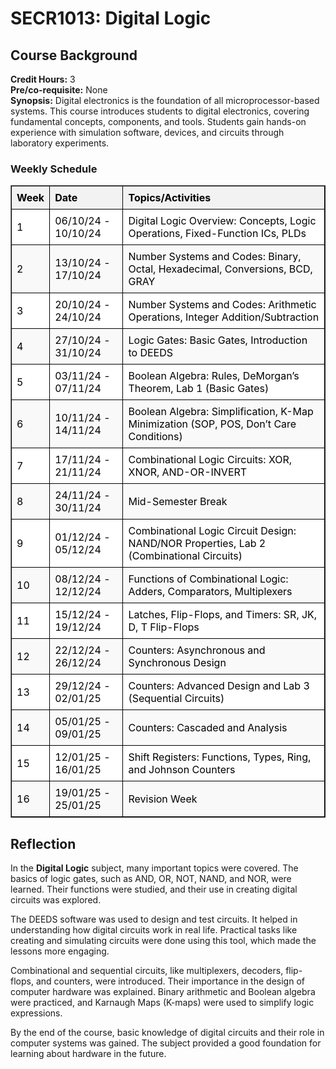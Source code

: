 <!DOCTYPE html>
<html lang="en">
<head>
    <meta charset="UTF-8">
    <meta name="viewport" content="width=device-width, initial-scale=1.0">
</head>
<body>
    <h1>SECR1013: Digital Logic</h1>
    <h2>Course Background</h2>
    <p>
        <strong>Credit Hours:</strong> 3<br>
        <strong>Pre/co-requisite:</strong> None<br>
        <strong>Synopsis:</strong>
        Digital electronics is the foundation of all microprocessor-based systems. This course introduces students to digital electronics, covering fundamental concepts, components, and tools. Students gain hands-on experience with simulation software, devices, and circuits through laboratory experiments.
    </p>
    <h3>Weekly Schedule</h3>
    <table border="1" style="border-collapse: collapse; width: 100%; text-align: left;">
        <thead>
            <tr style="background-color: #f2f2f2; color: black;">
                <th style="border: 1px solid black; padding: 8px;">Week</th>
                <th style="border: 1px solid black; padding: 8px;">Date</th>
                <th style="border: 1px solid black; padding: 8px;">Topics/Activities</th>
            </tr>
        </thead>
        <tbody>
            <tr style="background-color: white; color: black;">
                <td style="border: 1px solid black; padding: 8px;">1</td>
                <td style="border: 1px solid black; padding: 8px;">06/10/24 - 10/10/24</td>
                <td style="border: 1px solid black; padding: 8px;">Digital Logic Overview: Concepts, Logic Operations, Fixed-Function ICs, PLDs</td>
            </tr>
            <tr style="background-color: #f9f9f9; color: black;">
                <td style="border: 1px solid black; padding: 8px;">2</td>
                <td style="border: 1px solid black; padding: 8px;">13/10/24 - 17/10/24</td>
                <td style="border: 1px solid black; padding: 8px;">Number Systems and Codes: Binary, Octal, Hexadecimal, Conversions, BCD, GRAY</td>
            </tr>
            <tr style="background-color: white; color: black;">
                <td style="border: 1px solid black; padding: 8px;">3</td>
                <td style="border: 1px solid black; padding: 8px;">20/10/24 - 24/10/24</td>
                <td style="border: 1px solid black; padding: 8px;">Number Systems and Codes: Arithmetic Operations, Integer Addition/Subtraction</td>
            </tr>
            <tr style="background-color: #f9f9f9; color: black;">
                <td style="border: 1px solid black; padding: 8px;">4</td>
                <td style="border: 1px solid black; padding: 8px;">27/10/24 - 31/10/24</td>
                <td style="border: 1px solid black; padding: 8px;">Logic Gates: Basic Gates, Introduction to DEEDS</td>
            </tr>
            <tr style="background-color: white; color: black;">
                <td style="border: 1px solid black; padding: 8px;">5</td>
                <td style="border: 1px solid black; padding: 8px;">03/11/24 - 07/11/24</td>
                <td style="border: 1px solid black; padding: 8px;">Boolean Algebra: Rules, DeMorgan’s Theorem, Lab 1 (Basic Gates)</td>
            </tr>
            <tr style="background-color: #f9f9f9; color: black;">
                <td style="border: 1px solid black; padding: 8px;">6</td>
                <td style="border: 1px solid black; padding: 8px;">10/11/24 - 14/11/24</td>
                <td style="border: 1px solid black; padding: 8px;">Boolean Algebra: Simplification, K-Map Minimization (SOP, POS, Don’t Care Conditions)</td>
            </tr>
            <tr style="background-color: white; color: black;">
                <td style="border: 1px solid black; padding: 8px;">7</td>
                <td style="border: 1px solid black; padding: 8px;">17/11/24 - 21/11/24</td>
                <td style="border: 1px solid black; padding: 8px;">Combinational Logic Circuits: XOR, XNOR, AND-OR-INVERT</td>
            </tr>
            <tr style="background-color: #f9f9f9; color: black;">
                <td style="border: 1px solid black; padding: 8px;">8</td>
                <td style="border: 1px solid black; padding: 8px;">24/11/24 - 30/11/24</td>
                <td style="border: 1px solid black; padding: 8px;">Mid-Semester Break</td>
            </tr>
            <tr style="background-color: white; color: black;">
                <td style="border: 1px solid black; padding: 8px;">9</td>
                <td style="border: 1px solid black; padding: 8px;">01/12/24 - 05/12/24</td>
                <td style="border: 1px solid black; padding: 8px;">Combinational Logic Circuit Design: NAND/NOR Properties, Lab 2 (Combinational Circuits)</td>
            </tr>
            <tr style="background-color: #f9f9f9; color: black;">
                <td style="border: 1px solid black; padding: 8px;">10</td>
                <td style="border: 1px solid black; padding: 8px;">08/12/24 - 12/12/24</td>
                <td style="border: 1px solid black; padding: 8px;">Functions of Combinational Logic: Adders, Comparators, Multiplexers</td>
            </tr>
            <tr style="background-color: white; color: black;">
                <td style="border: 1px solid black; padding: 8px;">11</td>
                <td style="border: 1px solid black; padding: 8px;">15/12/24 - 19/12/24</td>
                <td style="border: 1px solid black; padding: 8px;">Latches, Flip-Flops, and Timers: SR, JK, D, T Flip-Flops</td>
            </tr>
            <tr style="background-color: #f9f9f9; color: black;">
                <td style="border: 1px solid black; padding: 8px;">12</td>
                <td style="border: 1px solid black; padding: 8px;">22/12/24 - 26/12/24</td>
                <td style="border: 1px solid black; padding: 8px;">Counters: Asynchronous and Synchronous Design</td>
            </tr>
            <tr style="background-color: white; color: black;">
                <td style="border: 1px solid black; padding: 8px;">13</td>
                <td style="border: 1px solid black; padding: 8px;">29/12/24 - 02/01/25</td>
                <td style="border: 1px solid black; padding: 8px;">Counters: Advanced Design and Lab 3 (Sequential Circuits)</td>
            </tr>
            <tr style="background-color: #f9f9f9; color: black;">
                <td style="border: 1px solid black; padding: 8px;">14</td>
                <td style="border: 1px solid black; padding: 8px;">05/01/25 - 09/01/25</td>
                <td style="border: 1px solid black; padding: 8px;">Counters: Cascaded and Analysis</td>
            </tr>
            <tr style="background-color: white; color: black;">
                <td style="border: 1px solid black; padding: 8px;">15</td>
                <td style="border: 1px solid black; padding: 8px;">12/01/25 - 16/01/25</td>
                <td style="border: 1px solid black; padding: 8px;">Shift Registers: Functions, Types, Ring, and Johnson Counters</td>
            </tr>
            <tr style="background-color: #f9f9f9; color: black;">
                <td style="border: 1px solid black; padding: 8px;">16</td>
                <td style="border: 1px solid black; padding: 8px;">19/01/25 - 25/01/25</td>
                <td style="border: 1px solid black; padding: 8px;">Revision Week</td>
            </tr>
        </tbody>
    </table>
    <section id="reflection" class="mt-5">
    <h2 class="text-center mb-4">Reflection</h2>
    <div class="container">
        <p>
In the <strong>Digital Logic</strong> subject, many important topics were covered. The basics of logic gates, such as AND, OR, NOT, NAND, and NOR, were learned. Their functions were studied, and their use in creating digital circuits was explored.

The DEEDS software was used to design and test circuits. It helped in understanding how digital circuits work in real life. Practical tasks like creating and simulating circuits were done using this tool, which made the lessons more engaging.

Combinational and sequential circuits, like multiplexers, decoders, flip-flops, and counters, were introduced. Their importance in the design of computer hardware was explained. Binary arithmetic and Boolean algebra were practiced, and Karnaugh Maps (K-maps) were used to simplify logic expressions.

By the end of the course, basic knowledge of digital circuits and their role in computer systems was gained. The subject provided a good foundation for learning about hardware in the future.
        </p>
    </div>
</section>
</body>
</html>
